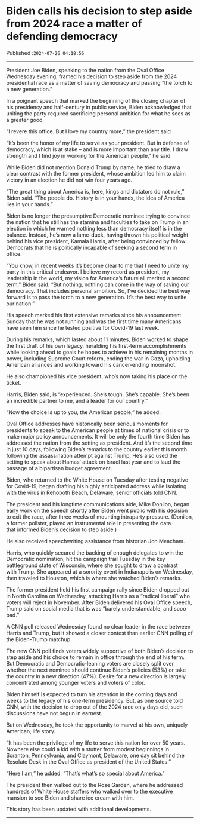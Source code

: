 # Biden calls his decision to step aside from 2024 race a matter of defending democracy

Published :`2024-07-26 04:18:56`

---

President Joe Biden, speaking to the nation from the Oval Office Wednesday evening, framed his decision to step aside from the 2024 presidential race as a matter of saving democracy and passing “the torch to a new generation.”

In a poignant speech that marked the beginning of the closing chapter of his presidency and half-century in public service, Biden acknowledged that uniting the party required sacrificing personal ambition for what he sees as a greater good.

“I revere this office. But I love my country more,” the president said

“It’s been the honor of my life to serve as your president. But in defense of democracy, which is at stake – and is more important than any title. I draw strength and I find joy in working for the American people,” he said.

While Biden did not mention Donald Trump by name, he tried to draw a clear contrast with the former president, whose ambition led him to claim victory in an election he did not win four years ago.

“The great thing about America is, here, kings and dictators do not rule,” Biden said. “The people do. History is in your hands, the idea of America lies in your hands.”

Biden is no longer the presumptive Democratic nominee trying to convince the nation that he still has the stamina and faculties to take on Trump in an election in which he warned nothing less than democracy itself is in the balance. Instead, he’s now a lame-duck, having thrown his political weight behind his vice president, Kamala Harris, after being convinced by fellow Democrats that he is politically incapable of seeking a second term in office.

“You know, in recent weeks it’s become clear to me that I need to unite my party in this critical endeavor. I believe my record as president, my leadership in the world, my vision for America’s future all merited a second term,” Biden said. “But nothing, nothing can come in the way of saving our democracy. That includes personal ambition. So, I’ve decided the best way forward is to pass the torch to a new generation. It’s the best way to unite our nation.”

His speech marked his first extensive remarks since his announcement Sunday that he was not running and was the first time many Americans have seen him since he tested positive for Covid-19 last week.

During his remarks, which lasted about 11 minutes, Biden worked to shape the first draft of his own legacy, heralding his first-term accomplishments while looking ahead to goals he hopes to achieve in his remaining months in power, including Supreme Court reform, ending the war in Gaza, upholding American alliances and working toward his cancer-ending moonshot.

He also championed his vice president, who’s now taking his place on the ticket.

Harris, Biden said, is “experienced. She’s tough. She’s capable. She’s been an incredible partner to me, and a leader for our country.”

“Now the choice is up to you, the American people,” he added.

Oval Office addresses have historically been serious moments for presidents to speak to the American people at times of national crisis or to make major policy announcements. It will be only the fourth time Biden has addressed the nation from the setting as president. And it’s the second time in just 10 days, following Biden’s remarks to the country earlier this month following the assassination attempt against Trump. He’s also used the setting to speak about Hamas’ attack on Israel last year and to laud the passage of a bipartisan budget agreement.

Biden, who returned to the White House on Tuesday after testing negative for Covid-19, began drafting his highly anticipated address while isolating with the virus in Rehoboth Beach, Delaware, senior officials told CNN.

The president and his longtime communications aide, Mike Donilon, began early work on the speech shortly after Biden went public with his decision to exit the race, after three weeks of mounting intraparty pressure. (Donilon, a former pollster, played an instrumental role in presenting the data that informed Biden’s decision to step aside.)

He also received speechwriting assistance from historian Jon Meacham.

Harris, who quickly secured the backing of enough delegates to win the Democratic nomination, hit the campaign trail Tuesday in the key battleground state of Wisconsin, where she sought to draw a contrast with Trump. She appeared at a sorority event in Indianapolis on Wednesday, then traveled to Houston, which is where she watched Biden’s remarks.

The former president held his first campaign rally since Biden dropped out in North Carolina on Wednesday, attacking Harris as a “radical liberal” who voters will reject in November. After Biden delivered his Oval Office speech, Trump said on social media that is was “barely understandable, and sooo bad.”

A CNN poll released Wednesday found no clear leader in the race between Harris and Trump, but it showed a closer contest than earlier CNN polling of the Biden-Trump matchup.

The new CNN poll finds voters widely supportive of both Biden’s decision to step aside and his choice to remain in office through the end of his term. But Democratic and Democratic-leaning voters are closely split over whether the next nominee should continue Biden’s policies (53%) or take the country in a new direction (47%). Desire for a new direction is largely concentrated among younger voters and voters of color.

Biden himself is expected to turn his attention in the coming days and weeks to the legacy of his one-term presidency. But, as one source told CNN, with the decision to drop out of the 2024 race only days old, such discussions have not begun in earnest.

But on Wednesday, he took the opportunity to marvel at his own, uniquely American, life story.

“It has been the privilege of my life to serve this nation for over 50 years. Nowhere else could a kid with a stutter from modest beginnings in Scranton, Pennsylvania, and Claymont, Delaware, one day sit behind the Resolute Desk in the Oval Office as president of the United States.”

“Here I am,” he added. “That’s what’s so special about America.”

The president then walked out to the Rose Garden, where he addressed hundreds of White House staffers who walked over to the executive mansion to see Biden and share ice cream with him.

This story has been updated with additional developments.

---

